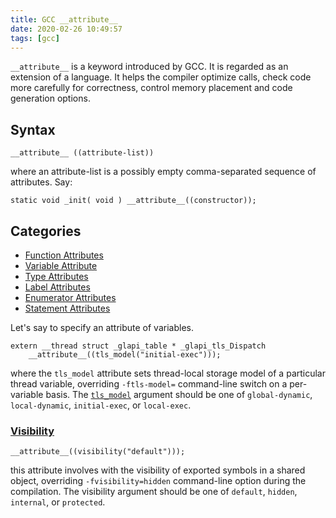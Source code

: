 ```yaml
---
title: GCC __attribute__
date: 2020-02-26 10:49:57
tags: [gcc]
---
```


`__attribute__` is a keyword introduced by GCC. It is regarded as an extension of a language. It helps the compiler optimize calls, check code more carefully for correctness, control memory placement and code generation options.

## Syntax
```
__attribute__ ((attribute-list))
```

where an attribute-list is a possibly empty comma-separated sequence of attributes. Say:

```
static void _init( void ) __attribute__((constructor));
```

## Categories
- [Function Attributes](https://gcc.gnu.org/onlinedocs/gcc/Function-Attributes.html#Function-Attributes)
- [Variable Attribute](https://gcc.gnu.org/onlinedocs/gcc/Variable-Attributes.html#Variable-Attributes)
- [Type Attributes](https://gcc.gnu.org/onlinedocs/gcc/Type-Attributes.html#Type-Attributes)
- [Label Attributes](https://gcc.gnu.org/onlinedocs/gcc/Label-Attributes.html#Label-Attributes)
- [Enumerator Attributes](https://gcc.gnu.org/onlinedocs/gcc/Enumerator-Attributes.html#Enumerator-Attributes)
- [Statement Attributes](https://gcc.gnu.org/onlinedocs/gcc/Statement-Attributes.html#Statement-Attributes)

Let's say to specify an attribute of variables.

```
extern __thread struct _glapi_table * _glapi_tls_Dispatch
    __attribute__((tls_model("initial-exec")));
```

where the `tls_model` attribute sets thread-local storage model of a particular thread variable, overriding `-ftls-model=` command-line switch on a per-variable basis. The [`tls_model`](https://docs.oracle.com/cd/E53394_01/html/E54813/man-tlsam.html#scrolltoc) argument should be one of `global-dynamic`, `local-dynamic`, `initial-exec`, or `local-exec`.

### [Visibility](http://anadoxin.org/blog/control-over-symbol-exports-in-gcc.html)

```
__attribute__((visibility("default")));
```

this attribute involves with the visibility of exported symbols in a shared object, overriding `-fvisibility=hidden` command-line option during the compilation. The visibility argument should be one of `default`, `hidden`, `internal`, or `protected`.
